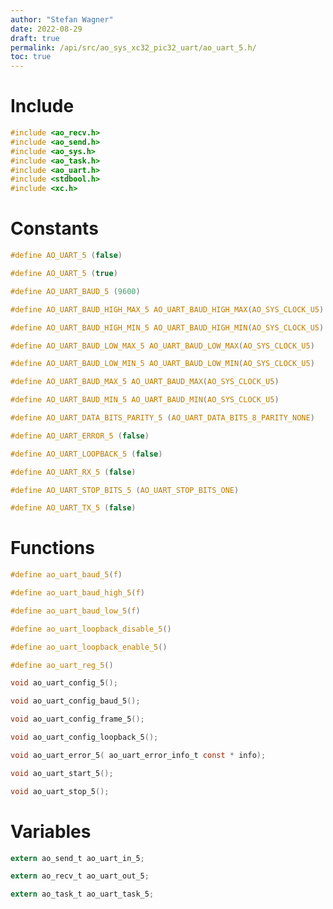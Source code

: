 ```yaml
---
author: "Stefan Wagner"
date: 2022-08-29
draft: true
permalink: /api/src/ao_sys_xc32_pic32_uart/ao_uart_5.h/
toc: true
---
```


# Include

```c
#include <ao_recv.h>
#include <ao_send.h>
#include <ao_sys.h>
#include <ao_task.h>
#include <ao_uart.h>
#include <stdbool.h>
#include <xc.h>
```

# Constants

```c
#define AO_UART_5 (false)
```

```c
#define AO_UART_5 (true)
```

```c
#define AO_UART_BAUD_5 (9600)
```

```c
#define AO_UART_BAUD_HIGH_MAX_5 AO_UART_BAUD_HIGH_MAX(AO_SYS_CLOCK_U5)
```

```c
#define AO_UART_BAUD_HIGH_MIN_5 AO_UART_BAUD_HIGH_MIN(AO_SYS_CLOCK_U5)
```

```c
#define AO_UART_BAUD_LOW_MAX_5 AO_UART_BAUD_LOW_MAX(AO_SYS_CLOCK_U5)
```

```c
#define AO_UART_BAUD_LOW_MIN_5 AO_UART_BAUD_LOW_MIN(AO_SYS_CLOCK_U5)
```

```c
#define AO_UART_BAUD_MAX_5 AO_UART_BAUD_MAX(AO_SYS_CLOCK_U5)
```

```c
#define AO_UART_BAUD_MIN_5 AO_UART_BAUD_MIN(AO_SYS_CLOCK_U5)
```

```c
#define AO_UART_DATA_BITS_PARITY_5 (AO_UART_DATA_BITS_8_PARITY_NONE)
```

```c
#define AO_UART_ERROR_5 (false)
```

```c
#define AO_UART_LOOPBACK_5 (false)
```

```c
#define AO_UART_RX_5 (false)
```

```c
#define AO_UART_STOP_BITS_5 (AO_UART_STOP_BITS_ONE)
```

```c
#define AO_UART_TX_5 (false)
```

# Functions

```c
#define ao_uart_baud_5(f)
```

```c
#define ao_uart_baud_high_5(f)
```

```c
#define ao_uart_baud_low_5(f)
```

```c
#define ao_uart_loopback_disable_5()
```

```c
#define ao_uart_loopback_enable_5()
```

```c
#define ao_uart_reg_5()
```

```c
void ao_uart_config_5();
```

```c
void ao_uart_config_baud_5();
```

```c
void ao_uart_config_frame_5();
```

```c
void ao_uart_config_loopback_5();
```

```c
void ao_uart_error_5( ao_uart_error_info_t const * info);
```

```c
void ao_uart_start_5();
```

```c
void ao_uart_stop_5();
```

# Variables

```c
extern ao_send_t ao_uart_in_5;
```

```c
extern ao_recv_t ao_uart_out_5;
```

```c
extern ao_task_t ao_uart_task_5;
```
